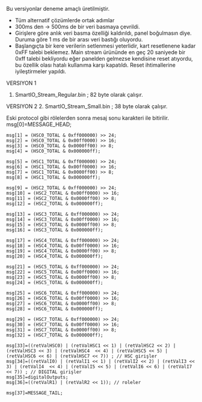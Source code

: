 Bu versiyonlar deneme amaçlı üretilmiştir.

* Tüm alternatif çözümlerde ortak adımlar 
 * 300ms den -> 500ms de bir veri basmaya çevrildi.
 * Girişlere göre anlık veri basma özelliği kaldırıldı, panel boğulmasın diye. Duruma göre 1 ms de bir arası veri bastığı oluyordu.
 * Başlangıçta bir kere verilerin setlenmesi yeterlidir, kart resetlenene kadar 0xFF talebi beklemez. Main stream ürününde 
    en geç 20 saniyede bir 0xff talebi bekliyordu eğer panelden gelmezse kendisine reset atıyordu, bu özellik olası hatalı kullanıma karşı kapatıldı.
    Reset ihtimallerine iyileştirmeler yapıldı.

VERSIYON 1
1. SmartIO_Stream_Regular.bin ;  82 byte olarak çalışır.

VERSIYON 2
2. SmartIO_Stream_Small.bin   ;  38 byte olarak çalışır.

   Eski protocol gibi rölelerden sonra mesaj sonu karakteri ile bitirilir.
  msg[0]=MESSAGE_HEAD;
  
	msg[1] = (HSC0_TOTAL & 0xff000000) >> 24;
	msg[2] = (HSC0_TOTAL & 0x00ff0000) >> 16;
	msg[3] = (HSC0_TOTAL & 0x0000ff00) >> 8;
	msg[4] = (HSC0_TOTAL & 0x000000ff);

	msg[5] = (HSC1_TOTAL & 0xff000000) >> 24;
	msg[6] = (HSC1_TOTAL & 0x00ff0000) >> 16;
	msg[7] = (HSC1_TOTAL & 0x0000ff00) >> 8;
	msg[8] = (HSC1_TOTAL & 0x000000ff);

	msg[9] = (HSC2_TOTAL & 0xff000000) >> 24;
	msg[10] = (HSC2_TOTAL & 0x00ff0000) >> 16;
	msg[11] = (HSC2_TOTAL & 0x0000ff00) >> 8;
	msg[12] = (HSC2_TOTAL & 0x000000ff);

	msg[13] = (HSC3_TOTAL & 0xff000000) >> 24;
	msg[14] = (HSC3_TOTAL & 0x00ff0000) >> 16;
	msg[15] = (HSC3_TOTAL & 0x0000ff00) >> 8;
	msg[16] = (HSC3_TOTAL & 0x000000ff);

	msg[17] = (HSC4_TOTAL & 0xff000000) >> 24;
	msg[18] = (HSC4_TOTAL & 0x00ff0000) >> 16;
	msg[19] = (HSC4_TOTAL & 0x0000ff00) >> 8;
	msg[20] = (HSC4_TOTAL & 0x000000ff);

	msg[21] = (HSC5_TOTAL & 0xff000000) >> 24;
	msg[22] = (HSC5_TOTAL & 0x00ff0000) >> 16;
	msg[23] = (HSC5_TOTAL & 0x0000ff00) >> 8;
	msg[24] = (HSC5_TOTAL & 0x000000ff);

	msg[25] = (HSC6_TOTAL & 0xff000000) >> 24;
	msg[26] = (HSC6_TOTAL & 0x00ff0000) >> 16;
	msg[27] = (HSC6_TOTAL & 0x0000ff00) >> 8;
	msg[28] = (HSC6_TOTAL & 0x000000ff);

	msg[29] = (HSC7_TOTAL & 0xff000000) >> 24;
	msg[30] = (HSC7_TOTAL & 0x00ff0000) >> 16;
	msg[31] = (HSC7_TOTAL & 0x0000ff00) >> 8;
	msg[32] = (HSC7_TOTAL & 0x000000ff);
  
	msg[33]=((retValHSC0) | (retValHSC1 << 1) | (retValHSC2 << 2) | (retValHSC3 << 3) | (retValHSC4  << 4) | (retValHSC5 << 5) | (retValHSC6 << 6) | (retValHSC7 << 7)) ; // HSC girişler
	msg[34]=((retValI0) | (retValI1 << 1) | (retValI2 << 2) | (retValI3 << 3) | (retValI4  << 4) | (retValI5 << 5) | (retValI6 << 6) | (retValI7 << 7)) ; // DIGITAL girişler
	msg[35]=digitalOutputs;
    msg[36]=((retValR1) | (retValR2 << 1)); // roleler
 
	msg[37]=MESSAGE_TAIL;

